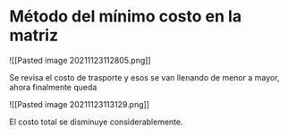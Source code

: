 # Método del mínimo costo en la matriz

![[Pasted image 20211123112805.png]]

Se revisa el costo de trasporte y esos se van llenando de menor a mayor, ahora finalmente queda 

![[Pasted image 20211123113129.png]]

El costo total se disminuye considerablemente.

